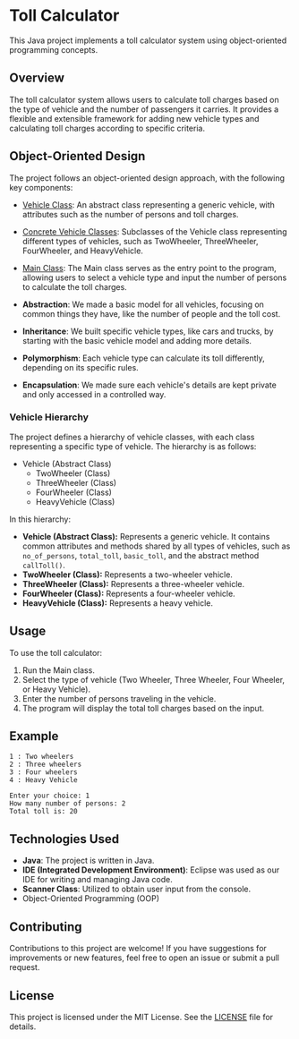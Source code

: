 
# Toll Calculator

This Java project implements a toll calculator system using object-oriented programming concepts.

## Overview

The toll calculator system allows users to calculate toll charges based on the type of vehicle and the number of passengers it carries. It provides a flexible and extensible framework for adding new vehicle types and calculating toll charges according to specific criteria.

## Object-Oriented Design

The project follows an object-oriented design approach, with the following key components:

- [Vehicle Class](#vehicle-class): An abstract class representing a generic vehicle, with attributes such as the number of persons and toll charges.

- [Concrete Vehicle Classes](#concrete-vehicle-classes): Subclasses of the Vehicle class representing different types of vehicles, such as TwoWheeler, ThreeWheeler, FourWheeler, and HeavyVehicle.

- [Main Class](#main-class): The Main class serves as the entry point to the program, allowing users to select a vehicle type and input the number of persons to calculate the toll charges.

- **Abstraction**: We made a basic model for all vehicles, focusing on common things they have, like the number of people and the toll cost.

- **Inheritance**: We built specific vehicle types, like cars and trucks, by starting with the basic vehicle model and adding more details.

- **Polymorphism**: Each vehicle type can calculate its toll differently, depending on its specific rules.

- **Encapsulation**: We made sure each vehicle's details are kept private and only accessed in a controlled way.

### Vehicle Hierarchy

The project defines a hierarchy of vehicle classes, with each class representing a specific type of vehicle. The hierarchy is as follows:

- Vehicle (Abstract Class)
  - TwoWheeler (Class)
  - ThreeWheeler (Class)
  - FourWheeler (Class)
  - HeavyVehicle (Class)

In this hierarchy:

- **Vehicle (Abstract Class):** Represents a generic vehicle. It contains common attributes and methods shared by all types of vehicles, such as `no_of_persons`, `total_toll`, `basic_toll`, and the abstract method `callToll()`.
- **TwoWheeler (Class):** Represents a two-wheeler vehicle.
- **ThreeWheeler (Class):** Represents a three-wheeler vehicle.
- **FourWheeler (Class):** Represents a four-wheeler vehicle.
- **HeavyVehicle (Class):** Represents a heavy vehicle.

## Usage

To use the toll calculator:

1. Run the Main class.
2. Select the type of vehicle (Two Wheeler, Three Wheeler, Four Wheeler, or Heavy Vehicle).
3. Enter the number of persons traveling in the vehicle.
4. The program will display the total toll charges based on the input.

## Example
```
1 : Two wheelers
2 : Three wheelers
3 : Four wheelers
4 : Heavy Vehicle

Enter your choice: 1
How many number of persons: 2
Total toll is: 20
```

## Technologies Used

- **Java**: The project is written in Java.
- **IDE (Integrated Development Environment)**: Eclipse was used as our IDE for writing and managing Java code.
- **Scanner Class**: Utilized to obtain user input from the console.
- Object-Oriented Programming (OOP)

## Contributing

Contributions to this project are welcome! If you have suggestions for improvements or new features, feel free to open an issue or submit a pull request.

## License

This project is licensed under the MIT License. See the [LICENSE](LICENSE) file for details.

